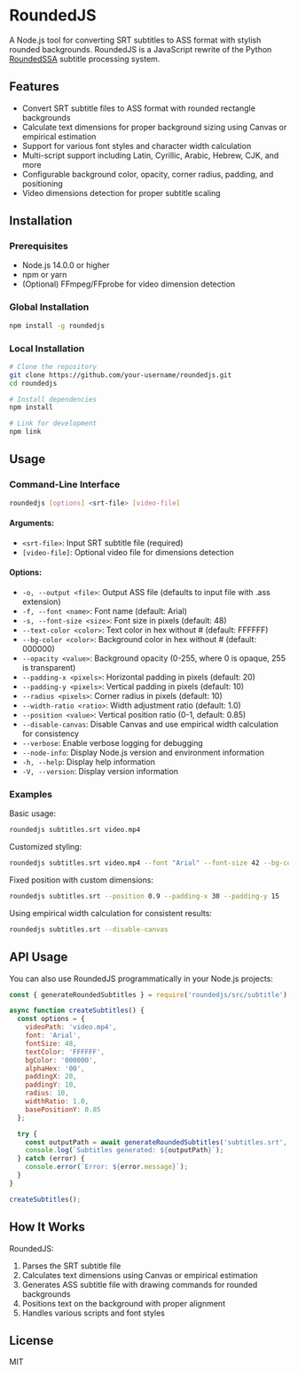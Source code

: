 # RoundedJS

A Node.js tool for converting SRT subtitles to ASS format with stylish rounded backgrounds. RoundedJS is a JavaScript rewrite of the Python [RoundedSSA](https://github.com/montabogota/roundedass) subtitle processing system.

## Features

- Convert SRT subtitle files to ASS format with rounded rectangle backgrounds
- Calculate text dimensions for proper background sizing using Canvas or empirical estimation
- Support for various font styles and character width calculation
- Multi-script support including Latin, Cyrillic, Arabic, Hebrew, CJK, and more
- Configurable background color, opacity, corner radius, padding, and positioning
- Video dimensions detection for proper subtitle scaling

## Installation

### Prerequisites

- Node.js 14.0.0 or higher
- npm or yarn
- (Optional) FFmpeg/FFprobe for video dimension detection

### Global Installation

```bash
npm install -g roundedjs
```

### Local Installation

```bash
# Clone the repository
git clone https://github.com/your-username/roundedjs.git
cd roundedjs

# Install dependencies
npm install

# Link for development
npm link
```

## Usage

### Command-Line Interface

```bash
roundedjs [options] <srt-file> [video-file]
```

#### Arguments:

- `<srt-file>`: Input SRT subtitle file (required)
- `[video-file]`: Optional video file for dimensions detection

#### Options:

- `-o, --output <file>`: Output ASS file (defaults to input file with .ass extension)
- `-f, --font <name>`: Font name (default: Arial)
- `-s, --font-size <size>`: Font size in pixels (default: 48)
- `--text-color <color>`: Text color in hex without # (default: FFFFFF)
- `--bg-color <color>`: Background color in hex without # (default: 000000)
- `--opacity <value>`: Background opacity (0-255, where 0 is opaque, 255 is transparent)
- `--padding-x <pixels>`: Horizontal padding in pixels (default: 20)
- `--padding-y <pixels>`: Vertical padding in pixels (default: 10)
- `--radius <pixels>`: Corner radius in pixels (default: 10)
- `--width-ratio <ratio>`: Width adjustment ratio (default: 1.0)
- `--position <value>`: Vertical position ratio (0-1, default: 0.85)
- `--disable-canvas`: Disable Canvas and use empirical width calculation for consistency
- `--verbose`: Enable verbose logging for debugging
- `--node-info`: Display Node.js version and environment information
- `-h, --help`: Display help information
- `-V, --version`: Display version information

### Examples

Basic usage:
```bash
roundedjs subtitles.srt video.mp4
```

Customized styling:
```bash
roundedjs subtitles.srt video.mp4 --font "Arial" --font-size 42 --bg-color "1A1A1A" --opacity 32 --radius 15
```

Fixed position with custom dimensions:
```bash
roundedjs subtitles.srt --position 0.9 --padding-x 30 --padding-y 15
```

Using empirical width calculation for consistent results:
```bash
roundedjs subtitles.srt --disable-canvas
```

## API Usage

You can also use RoundedJS programmatically in your Node.js projects:

```javascript
const { generateRoundedSubtitles } = require('roundedjs/src/subtitle');

async function createSubtitles() {
  const options = {
    videoPath: 'video.mp4',
    font: 'Arial',
    fontSize: 48,
    textColor: 'FFFFFF',
    bgColor: '000000',
    alphaHex: '00',
    paddingX: 20,
    paddingY: 10,
    radius: 10,
    widthRatio: 1.0,
    basePositionY: 0.85
  };

  try {
    const outputPath = await generateRoundedSubtitles('subtitles.srt', 'output.ass', options);
    console.log(`Subtitles generated: ${outputPath}`);
  } catch (error) {
    console.error(`Error: ${error.message}`);
  }
}

createSubtitles();
```

## How It Works

RoundedJS:

1. Parses the SRT subtitle file
2. Calculates text dimensions using Canvas or empirical estimation
3. Generates ASS subtitle file with drawing commands for rounded backgrounds
4. Positions text on the background with proper alignment
5. Handles various scripts and font styles

## License

MIT 